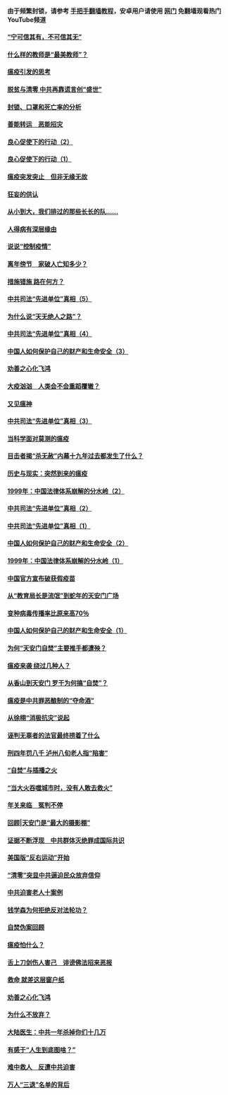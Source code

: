 #### 由于频繁封锁，请参考 [手把手翻墙教程](https://github.com/gfw-breaker/guides/wiki/)，安卓用户请使用 [网门](https://github.com/gfw-breaker/nogfw/blob/master/dl.md?t=03100200) 免翻墙观看热门YouTube频道 

#### [“宁可信其有，不可信其无”](../pages/19/421691.md?t=03100200) 

#### [什么样的教师是“最美教师”？](../pages/19/421755.md?t=03100200) 

#### [瘟疫引发的思考](../pages/19/421594.md?t=03100200) 

#### [脱贫与清零 中共再靠谎言创“盛世”](../pages/19/421590.md?t=03100200) 

#### [封锁、口罩和死亡率的分析](../pages/19/421495.md?t=03100200) 

#### [善能转运　恶能招灾](../pages/19/421334.md?t=03100200) 

#### [良心促使下的行动（2）](../pages/19/421361.md?t=03100200) 

#### [良心促使下的行动（1）](../pages/19/421302.md?t=03100200) 

#### [瘟疫突发突止　但非无缘无故](../pages/19/421281.md?t=03100200) 

#### [狂妄的供认](../pages/19/421199.md?t=03100200) 

#### [从小到大，我们排过的那些长长的队……](../pages/19/421243.md?t=03100200) 

#### [人得病有深层缘由](../pages/19/420864.md?t=03100200) 

#### [说说“控制疫情”](../pages/19/420831.md?t=03100200) 

#### [离年傍节　家破人亡知多少？](../pages/19/420563.md?t=03100200) 

#### [措施错施  路在何方？](../pages/19/420076.md?t=03100200) 

#### [中共司法“先进单位”真相（5）](../pages/19/419453.md?t=03100200) 

#### [为什么说“天无绝人之路”？](../pages/19/419618.md?t=03100200) 

#### [中共司法“先进单位”真相（4）](../pages/19/419452.md?t=03100200) 

#### [中国人如何保护自己的财产和生命安全（3）](../pages/19/419405.md?t=03100200) 

#### [劝善之心化飞鸿](../pages/19/418758.md?t=03100200) 

#### [大疫汹汹　人类会不会重蹈覆辙？](../pages/19/419691.md?t=03100200) 

#### [又见瘟神](../pages/19/419225.md?t=03100200) 

#### [中共司法“先进单位”真相（3）](../pages/19/419451.md?t=03100200) 

#### [当科学面对莫测的瘟疫](../pages/19/419625.md?t=03100200) 

#### [目击者揭“杀无赦”内幕十九年过去都发生了什么？](../pages/19/419617.md?t=03100200) 

#### [历史与现实：突然到来的瘟疫](../pages/19/419619.md?t=03100200) 

#### [1999年：中国法律体系崩解的分水岭（2）](../pages/19/419455.md?t=03100200) 

#### [中共司法“先进单位”真相（2）](../pages/19/419450.md?t=03100200) 

#### [中共司法“先进单位”真相（1）](../pages/19/419449.md?t=03100200) 

#### [中国人如何保护自己的财产和生命安全（2）](../pages/19/419404.md?t=03100200) 

#### [1999年：中国法律体系崩解的分水岭（1）](../pages/19/419454.md?t=03100200) 

#### [中国官方宣布破获假疫苗](../pages/19/419504.md?t=03100200) 

#### [从“教育局长是流氓”到蛇年的天安门广场](../pages/19/419470.md?t=03100200) 

#### [变种病毒传播率比原来高70％](../pages/19/419456.md?t=03100200) 

#### [中国人如何保护自己的财产和生命安全（1）](../pages/19/419403.md?t=03100200) 

#### [为何“天安门自焚”主要推手都遭殃？](../pages/19/419348.md?t=03100200) 

#### [瘟疫来袭 绕过几种人？](../pages/19/419349.md?t=03100200) 

#### [从香山到天安门 罗干为何搞“自焚”？](../pages/19/419270.md?t=03100200) 

#### [瘟疫是中共罪恶酿制的“夺命酒”](../pages/19/419223.md?t=03100200) 

#### [从徐栩“消极抗灾”说起](../pages/19/419224.md?t=03100200) 

#### [诬判无辜者的法官最终捞着了什么](../pages/19/419268.md?t=03100200) 

#### [刑四年罚八千 泸州八旬老人指“陷害”](../pages/19/419232.md?t=03100200) 

#### [“自焚”与插播之火](../pages/19/419226.md?t=03100200) 

#### [“当大火吞噬城市时，没有人敢去救火”](../pages/19/419077.md?t=03100200) 

#### [年关来临　冤判不停](../pages/19/419093.md?t=03100200) 

#### [回顾|天安门是“最大的摄影棚”](../pages/19/380866.md?t=03100200) 

#### [证据不断浮现　中共群体灭绝罪成国际共识](../pages/19/419031.md?t=03100200) 

#### [美国版“反右运动”开始](../pages/19/419030.md?t=03100200) 

#### [“清零”突显中共逼迫民众放弃信仰](../pages/19/418995.md?t=03100200) 

#### [中共迫害老人十案例](../pages/19/418831.md?t=03100200) 

#### [钱学森为何拒绝反对法轮功？](../pages/19/418905.md?t=03100200) 

#### [自焚伪案回顾](../pages/19/418799.md?t=03100200) 

#### [瘟疫怕什么？](../pages/19/418800.md?t=03100200) 

#### [舌上刀剑伤人害己　诽谤佛法招来恶报](../pages/19/418731.md?t=03100200) 

#### [救命 就差这层窗户纸](../pages/19/418706.md?t=03100200) 

#### [劝善之心化飞鸿](../pages/19/416766.md?t=03100200) 

#### [为什么不放弃？](../pages/19/418691.md?t=03100200) 

#### [大陆医生：中共一年杀掉你们十几万](../pages/19/418670.md?t=03100200) 

#### [有感于“人生到底图啥？”](../pages/19/418624.md?t=03100200) 

#### [难中救人　反遭中共迫害](../pages/19/418414.md?t=03100200) 

#### [万人“三退”名单的背后](../pages/19/418505.md?t=03100200) 


